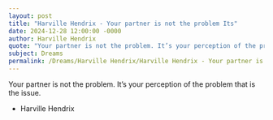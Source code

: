 ```yaml
---
layout: post
title: "Harville Hendrix - Your partner is not the problem Its"
date: 2024-12-28 12:00:00 -0000
author: Harville Hendrix
quote: "Your partner is not the problem. It’s your perception of the problem that is the issue."
subject: Dreams
permalink: /Dreams/Harville Hendrix/Harville Hendrix - Your partner is not the problem Its
---
```


Your partner is not the problem. It’s your perception of the problem that is the issue.

- Harville Hendrix
